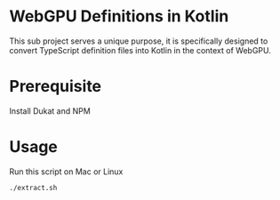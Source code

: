 # WebGPU Definitions in Kotlin

This sub project serves a unique purpose, it is specifically designed to convert TypeScript definition files into Kotlin in the context of WebGPU.

# Prerequisite

Install Dukat and NPM

# Usage

Run this script on Mac or Linux

```Bash
./extract.sh
```
